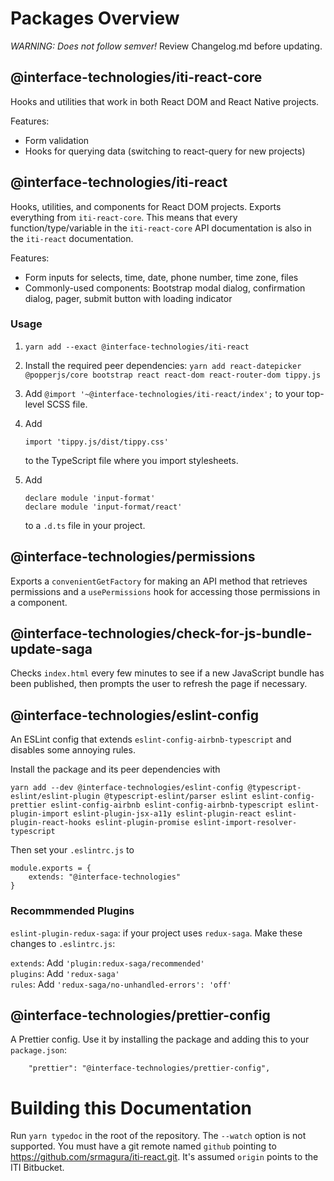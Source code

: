 # Packages Overview

_WARNING: Does not follow semver!_ Review Changelog.md before updating.

## @interface-technologies/iti-react-core

Hooks and utilities that work in both React DOM and React Native projects.

Features:

- Form validation
- Hooks for querying data (switching to react-query for new projects)

## @interface-technologies/iti-react

Hooks, utilities, and components for React DOM projects. Exports everything from `iti-react-core`. This means that every function/type/variable in the `iti-react-core` API documentation is also in the `iti-react` documentation.

Features:

- Form inputs for selects, time, date, phone number, time zone, files
- Commonly-used components: Bootstrap modal dialog, confirmation dialog, pager, submit button with loading indicator

### Usage

1.  `yarn add --exact @interface-technologies/iti-react`
2.  Install the required peer dependencies: `yarn add react-datepicker @popperjs/core bootstrap react react-dom react-router-dom tippy.js`
3.  Add `@import '~@interface-technologies/iti-react/index';` to your top-level SCSS file.
4.  Add

        import 'tippy.js/dist/tippy.css'

    to the TypeScript file where you import stylesheets.

5.  Add

        declare module 'input-format'
        declare module 'input-format/react'

    to a `.d.ts` file in your project.

## @interface-technologies/permissions

Exports a `convenientGetFactory` for making an API method that retrieves permissions and a `usePermissions` hook for accessing those permissions in a component.

## @interface-technologies/check-for-js-bundle-update-saga

Checks `index.html` every few minutes to see if a new JavaScript bundle has been published, then prompts the user to refresh the page if necessary.

## @interface-technologies/eslint-config

An ESLint config that extends `eslint-config-airbnb-typescript` and disables some annoying rules.

Install the package and its peer dependencies with

```
yarn add --dev @interface-technologies/eslint-config @typescript-eslint/eslint-plugin @typescript-eslint/parser eslint eslint-config-prettier eslint-config-airbnb eslint-config-airbnb-typescript eslint-plugin-import eslint-plugin-jsx-a11y eslint-plugin-react eslint-plugin-react-hooks eslint-plugin-promise eslint-import-resolver-typescript
```

Then set your `.eslintrc.js` to

```
module.exports = {
    extends: "@interface-technologies"
}
```

### Recommmended Plugins

`eslint-plugin-redux-saga`: if your project uses `redux-saga`. Make these changes to `.eslintrc.js`:

`extends`: Add `'plugin:redux-saga/recommended'`  
`plugins`: Add `'redux-saga'`  
`rules`: Add `'redux-saga/no-unhandled-errors': 'off'`

## @interface-technologies/prettier-config

A Prettier config. Use it by installing the package and adding this to your `package.json`:

```
    "prettier": "@interface-technologies/prettier-config",
```

# Building this Documentation

Run `yarn typedoc` in the root of the repository. The `--watch` option is not supported. You must have a git remote named `github` pointing to https://github.com/srmagura/iti-react.git. It's assumed `origin` points to the ITI Bitbucket.
